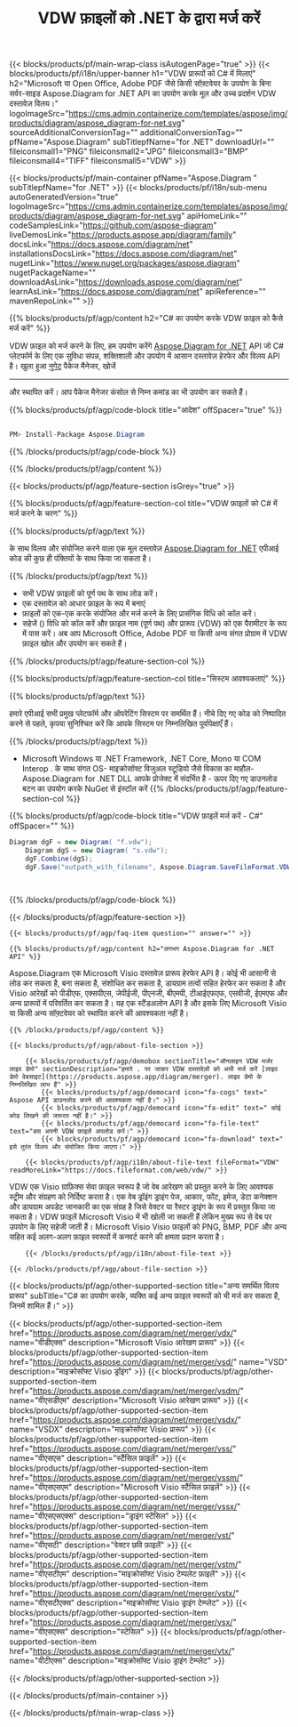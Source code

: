 ﻿---
title: VDW फ़ाइलों को .NET के द्वारा मर्ज करें 
weight: 4020
url: /hi/net/merger/vdw/ 
description: .NET फ्रेमवर्क, .NET कोर, Mono या COM इंटरऑप पर VDW दस्तावेज़ों को संयोजित करने के लिए C# स्रोत कोड।
---
{{< blocks/products/pf/main-wrap-class isAutogenPage="true" >}}
{{< blocks/products/pf/i18n/upper-banner h1="VDW प्रारूपों को C# में मिलाएं" h2="Microsoft या Open Office, Adobe PDF जैसे किसी सॉफ़्टवेयर के उपयोग के बिना सर्वर-साइड Aspose.Diagram for .NET API का उपयोग करके मूल और उच्च प्रदर्शन VDW दस्तावेज़ विलय।" logoImageSrc="https://cms.admin.containerize.com/templates/aspose/img/products/diagram/aspose_diagram-for-net.svg" sourceAdditionalConversionTag="" additionalConversionTag="" pfName="Aspose.Diagram" subTitlepfName="for .NET" downloadUrl="" fileiconsmall1="PNG" fileiconsmall2="JPG" fileiconsmall3="BMP" fileiconsmall4="TIFF" fileiconsmall5="VDW" >}}

{{< blocks/products/pf/main-container pfName="Aspose.Diagram " subTitlepfName="for .NET" >}}
{{< blocks/products/pf/i18n/sub-menu autoGeneratedVersion="true" logoImageSrc="https://cms.admin.containerize.com/templates/aspose/img/products/diagram/aspose_diagram-for-net.svg" apiHomeLink="" codeSamplesLink="https://github.com/aspose-diagram" liveDemosLink="https://products.aspose.app/diagram/family" docsLink="https://docs.aspose.com/diagram/net" installationsDocsLink="https://docs.aspose.com/diagram/net" nugetLink="https://www.nuget.org/packages/aspose.diagram" nugetPackageName="" downloadAsLink="https://downloads.aspose.com/diagram/net" learnAsLink="https://docs.aspose.com/diagram/net" apiReference="" mavenRepoLink="" >}}

{{% blocks/products/pf/agp/content h2="C# का उपयोग करके VDW फ़ाइल को कैसे मर्ज करें" %}}

 VDW फ़ाइल को मर्ज करने के लिए, हम उपयोग करेंगे
 [Aspose.Diagram for .NET](https://products.aspose.com/diagram/net) 
 API जो C# प्लेटफॉर्म के लिए एक सुविधा संपन्न, शक्तिशाली और उपयोग में आसान दस्तावेज़ हेरफेर और विलय API है। खुला हुआ
 [नुगेट](https://www.nuget.org/packages/aspose.diagram) 
 पैकेज मैनेजर, खोजें
 ***** 
 और स्थापित करें। आप पैकेज मैनेजर कंसोल से निम्न कमांड का भी उपयोग कर सकते हैं।

{{% blocks/products/pf/agp/code-block title="आदेश" offSpacer="true" %}}

```cs

PM> Install-Package Aspose.Diagram


```

{{% /blocks/products/pf/agp/code-block %}}

{{% /blocks/products/pf/agp/content %}}

{{< blocks/products/pf/agp/feature-section isGrey="true" >}}

{{% blocks/products/pf/agp/feature-section-col title="VDW फ़ाइलों को C# में मर्ज करने के चरण" %}}

{{% blocks/products/pf/agp/text %}}

 के साथ विलय और संयोजित करने वाला एक मूल दस्तावेज़
 [Aspose.Diagram for .NET](https://products.aspose.com/diagram/net) 
 एपीआई कोड की कुछ ही पंक्तियों के साथ किया जा सकता है।

{{% /blocks/products/pf/agp/text %}}

+ सभी VDW फ़ाइलों को पूर्ण पथ के साथ लोड करें।
+ एक दस्तावेज़ को आधार फ़ाइल के रूप में बनाएं
+ फ़ाइलों को एक-एक करके संयोजित और मर्ज करने के लिए प्रासंगिक विधि को कॉल करें।
+ सहेजें () विधि को कॉल करें और फ़ाइल नाम (पूर्ण पथ) और प्रारूप (VDW) को एक पैरामीटर के रूप में पास करें।
अब आप Microsoft Office, Adobe PDF या किसी अन्य संगत प्रोग्राम में VDW फ़ाइल खोल और उपयोग कर सकते हैं।

{{% /blocks/products/pf/agp/feature-section-col %}}

{{% blocks/products/pf/agp/feature-section-col title="सिस्टम आवश्यकताएं" %}}

{{% blocks/products/pf/agp/text %}}

 हमारे एपीआई सभी प्रमुख प्लेटफॉर्म और ऑपरेटिंग सिस्टम पर समर्थित हैं। नीचे दिए गए कोड को निष्पादित करने से पहले, कृपया सुनिश्चित करें कि आपके सिस्टम पर निम्नलिखित पूर्वापेक्षाएँ हैं।

{{% /blocks/products/pf/agp/text %}}

- Microsoft Windows या .NET Framework, .NET Core, Mono या COM Interop . के साथ संगत OS- माइक्रोसॉफ्ट विजुअल स्टूडियो जैसे विकास का माहौल- Aspose.Diagram for .NET DLL आपके प्रोजेक्ट में संदर्भित है - ऊपर दिए गए डाउनलोड बटन का उपयोग करके NuGet से इंस्टॉल करें
{{% /blocks/products/pf/agp/feature-section-col %}}

{{% blocks/products/pf/agp/code-block title="VDW फ़ाइलें मर्ज करें - C#" offSpacer="" %}}

```cs
Diagram dgF = new Diagram( "f.vdw");
    Diagram dgS = new Diagram( "s.vdw");
    dgF.Combine(dgS);
    dgF.Save("outpath_with_filename", Aspose.Diagram.SaveFileFormat.VDW);  

    


```

{{% /blocks/products/pf/agp/code-block %}}

{{< /blocks/products/pf/agp/feature-section >}}

    {{< blocks/products/pf/agp/faq-item question="" answer="" >}}
 

<!-- aboutfile Starts -->

    {{% blocks/products/pf/agp/content h2="लगभग Aspose.Diagram for .NET API" %}}

 Aspose.Diagram एक Microsoft Visio दस्तावेज़ प्रारूप हेरफेर API है। कोई भी आसानी से लोड कर सकता है, बना सकता है, संशोधित कर सकता है, डायग्राम तत्वों सहित हेरफेर कर सकता है और Visio आरेखों को पीडीएफ, एक्सपीएस, जेपीईजी, पीएनजी, बीएमपी, टीआईएफएफ, एसवीजी, ईएमएफ और अन्य प्रारूपों में परिवर्तित कर सकता है। यह एक स्टैंडअलोन API है और इसके लिए Microsoft Visio या किसी अन्य सॉफ़्टवेयर को स्थापित करने की आवश्यकता नहीं है।  



    {{% /blocks/products/pf/agp/content %}}

    {{< blocks/products/pf/agp/about-file-section >}}

        {{< blocks/products/pf/agp/demobox sectionTitle="ऑनलाइन VDW मर्जर लाइव डेमो" sectionDescription="हमारे . पर जाकर VDW दस्तावेज़ों को अभी मर्ज करें [लाइव डेमो वेबसाइट](https://products.aspose.app/diagram/merger). लाइव डेमो के निम्नलिखित लाभ हैं" >}}
            {{< blocks/products/pf/agp/democard icon="fa-cogs" text=" Aspose API डाउनलोड करने की आवश्यकता नहीं है।" >}}
            {{< blocks/products/pf/agp/democard icon="fa-edit" text=" कोई कोड लिखने की जरूरत नहीं है।" >}}
            {{< blocks/products/pf/agp/democard icon="fa-file-text" text="बस अपनी VDW फ़ाइलें अपलोड करें।" >}}
            {{< blocks/products/pf/agp/democard icon="fa-download" text=" इसे तुरंत विलय और संयोजित किया जाएगा।" >}}

        {{< blocks/products/pf/agp/i18n/about-file-text fileFormat="VDW" readMoreLink="https://docs.fileformat.com/web/vdw/" >}}
VDW एक Visio ग्राफ़िक्स सेवा फ़ाइल स्वरूप है जो वेब आरेखण को प्रस्तुत करने के लिए आवश्यक स्ट्रीम और संग्रहण को निर्दिष्ट करता है। एक वेब ड्रॉइंग ड्राइंग पेज, आकार, फोंट, इमेज, डेटा कनेक्शन और डायग्राम अपडेट जानकारी का एक संग्रह है जिसे वेक्टर या रैस्टर ड्राइंग के रूप में प्रस्तुत किया जा सकता है। VDW फ़ाइलें Microsoft Visio में भी खोली जा सकती हैं लेकिन मुख्य रूप से वेब पर उपयोग के लिए सहेजी जाती हैं। Microsoft Visio Visio फ़ाइलों को PNG, BMP, PDF और अन्य सहित कई अलग-अलग फ़ाइल स्वरूपों में कनवर्ट करने की क्षमता प्रदान करता है। 

        {{< /blocks/products/pf/agp/i18n/about-file-text >}}

    {{< /blocks/products/pf/agp/about-file-section >}}

<!-- aboutfile Ends -->

{{< blocks/products/pf/agp/other-supported-section title="अन्य समर्थित विलय प्रारूप" subTitle="C# का उपयोग करके, व्यक्ति कई अन्य फ़ाइल स्वरूपों को भी मर्ज कर सकता है, जिनमें शामिल हैं।" >}}

{{< blocks/products/pf/agp/other-supported-section-item href="https://products.aspose.com/diagram/net/merger/vdx/" name="वीडीएक्स" description="Microsoft Visio आरेखण प्रारूप" >}}
{{< blocks/products/pf/agp/other-supported-section-item href="https://products.aspose.com/diagram/net/merger/vsd/" name="VSD" description="माइक्रोसॉफ्ट Visio ड्रॉइंग" >}}
{{< blocks/products/pf/agp/other-supported-section-item href="https://products.aspose.com/diagram/net/merger/vsdm/" name="वीएसडीएम" description="Microsoft Visio आरेखण प्रारूप" >}}
{{< blocks/products/pf/agp/other-supported-section-item href="https://products.aspose.com/diagram/net/merger/vsdx/" name="VSDX" description="माइक्रोसॉफ्ट Visio प्रारूप" >}}
{{< blocks/products/pf/agp/other-supported-section-item href="https://products.aspose.com/diagram/net/merger/vss/" name="वीएसएस" description="स्टैंसिल फ़ाइलें" >}}
{{< blocks/products/pf/agp/other-supported-section-item href="https://products.aspose.com/diagram/net/merger/vssm/" name="वीएसएसएम" description="Microsoft Visio स्टैंसिल फ़ाइलें" >}}
{{< blocks/products/pf/agp/other-supported-section-item href="https://products.aspose.com/diagram/net/merger/vssx/" name="वीएसएसएक्स" description="ड्राइंग स्टेंसिल" >}}
{{< blocks/products/pf/agp/other-supported-section-item href="https://products.aspose.com/diagram/net/merger/vst/" name="वीएसटी" description="वेक्टर छवि फ़ाइलें" >}}
{{< blocks/products/pf/agp/other-supported-section-item href="https://products.aspose.com/diagram/net/merger/vstm/" name="वीएसटीएम" description="माइक्रोसॉफ्ट Visio टेम्पलेट फ़ाइलें" >}}
{{< blocks/products/pf/agp/other-supported-section-item href="https://products.aspose.com/diagram/net/merger/vstx/" name="वीएसटीएक्स" description="माइक्रोसॉफ्ट Visio ड्राइंग टेम्प्लेट" >}}
{{< blocks/products/pf/agp/other-supported-section-item href="https://products.aspose.com/diagram/net/merger/vsx/" name="वीएसएक्स" description="स्टेंसिल" >}}
{{< blocks/products/pf/agp/other-supported-section-item href="https://products.aspose.com/diagram/net/merger/vtx/" name="वीटीएक्स" description="माइक्रोसॉफ्ट Visio ड्राइंग टेम्प्लेट" >}}

{{< /blocks/products/pf/agp/other-supported-section >}}

{{< /blocks/products/pf/main-container >}}
    
{{< /blocks/products/pf/main-wrap-class >}}